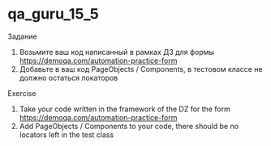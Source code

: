 # qa_guru_15_5

Задание

1. Возьмите ваш код написанный в рамках ДЗ для формы https://demoqa.com/automation-practice-form
2. Добавьте в ваш код PageObjects / Components, в тестовом классе не должно остаться локаторов

Exercise

1. Take your code written in the framework of the DZ for the form https://demoqa.com/automation-practice-form
2. Add PageObjects / Components to your code, there should be no locators left in the test class
